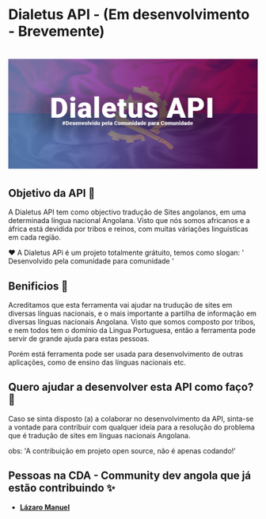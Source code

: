 

 # Dialetus API  - (Em desenvolvimento - Brevemente)

  
 <h1 align = center>
    <img src="imagem/dialetus.png">
</h1>


  ## Objetivo da API 🎯
 
 A Dialetus API tem como objectivo tradução de Sites  angolanos, em uma determinada língua nacional Angolana.
 Visto que nós somos africanos e a áfrica está devidida por tribos e reinos, com muitas váriações linguísticas em cada região. 


  ❤ A Dialetus APi é um projeto totalmente grátuito, temos como slogan: ' Desenvolvido pela comunidade para comunidade ' 

 ## Benificios 🧿

 Acreditamos que esta ferramenta vai ajudar na trudução de sites em diversas línguas nacionais, e o mais importante
 a partilha de informação em diversas línguas nacionais Angolana. Visto que somos composto por tribos, e nem todos tem o domínio da Lingua Portuguesa, então a ferramenta pode servir de grande ajuda para estas pessoas.

 Porém está ferramenta pode ser usada para desenvolvimento de outras aplicações, como de ensino das línguas nacionais etc.


## Quero ajudar a desenvolver esta API como faço?  📌

Caso se sinta disposto (a) a colaborar no desenvolvimento da API, sinta-se a vontade para contribuir com qualquer ideia para a resolução do problema que é tradução de sites em línguas nacionais Angolana.


obs: 'A contribuição em projeto open source, não é apenas codando!'





## Pessoas na CDA - Community dev angola que já estão contribuindo ✨

- **[Lázaro Manuel](https://rocketseat.com.br/)**
 
